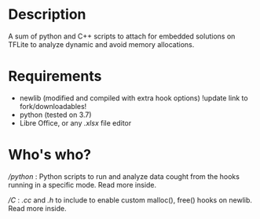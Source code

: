 # Description 
A sum of python and C++ scripts to attach for embedded solutions on TFLite to analyze dynamic and avoid memory allocations.

# Requirements
- newlib (modified and compiled with extra hook options) !update link to fork/downloadables!
- python (tested on 3.7) 
- Libre Office, or any _.xlsx_ file editor


# Who's who?
_/python_ : Python scripts to run and analyze data cought from the hooks running in a specific mode. Read more inside.

_/C_ : _.cc_ and _.h_ to include to enable custom malloc(), free() hooks on newlib. Read more inside.
